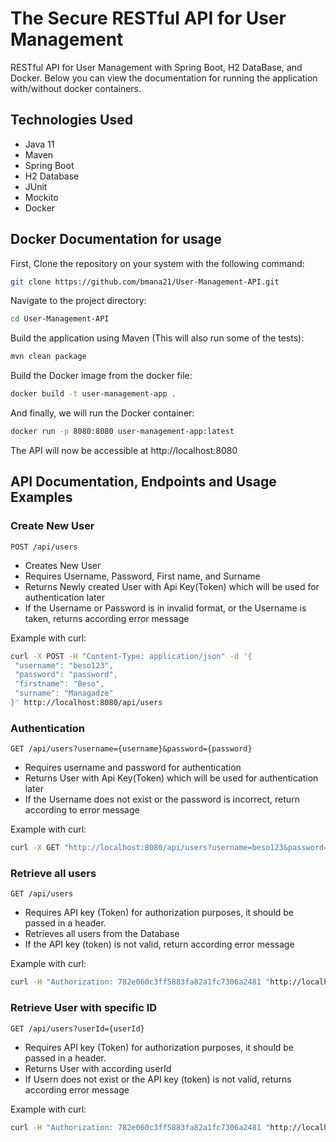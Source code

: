 # The Secure RESTful API for User Management

RESTful API for User Management with Spring Boot, H2 DataBase, and Docker.
Below you can view the documentation for running the application with/without docker containers.

## Technologies Used

- Java 11
-  Maven
- Spring Boot
- H2 Database
- JUnit
- Mockito
- Docker


## Docker Documentation for usage

First, Clone the repository on your system with the following command:
```bash
git clone https://github.com/bmana21/User-Management-API.git
```

Navigate to the project directory:
```bash
cd User-Management-API
```

Build the application using Maven (This will also run some of the tests):
```bash
mvn clean package
```

Build the Docker image from the docker file:
```bash
docker build -t user-management-app .
```

And finally, we will run the Docker container:
```bash
docker run -p 8080:8080 user-management-app:latest
```

The API will now be accessible at http://localhost:8080

## API Documentation, Endpoints and Usage Examples

### Create New User
`POST /api/users`
  - Creates New User
  - Requires Username, Password, First name, and Surname
  - Returns Newly created User with Api Key(Token) which will be used for authentication later
  - If the Username or Password is in invalid format, or the Username is taken, returns according error message
  
Example with curl:
 ```bash
 curl -X POST -H "Content-Type: application/json" -d '{
  "username": "beso123",
  "password": "password",
  "firstname": "Beso",
  "surname": "Managadze"
}' http://localhost:8080/api/users
 ```
### Authentication
`GET /api/users?username={username}&password={password}`
  - Requires username and password for authentication
  - Returns User with Api Key(Token) which will be used for authentication later
  - If the Username does not exist or the password is incorrect, return according to error message
  
Example with curl:
 ```bash
curl -X GET "http://localhost:8080/api/users?username=beso123&password=password"
 ```
### Retrieve all users
`GET /api/users`
  - Requires API key (Token) for authorization purposes, it should be passed in a header.
  - Retrieves all users from the Database
  - If the API key (token) is not valid, return according error message

Example with curl:
 ```bash
curl -H "Authorization: 782e060c3ff5883fa82a1fc7306a2481 "http://localhost:8080/api/users"
 ```
### Retrieve User with specific ID
`GET /api/users?userId={userId}`
  - Requires API key (Token) for authorization purposes, it should be passed in a header.
  - Returns User with according userId
  - If Usern does not exist or the API key (token) is not valid, returns according error message
  
Example with curl:
 ```bash
curl -H "Authorization: 782e060c3ff5883fa82a1fc7306a2481 "http://localhost:8080/api/users?userId=253"
 ```
  

  
